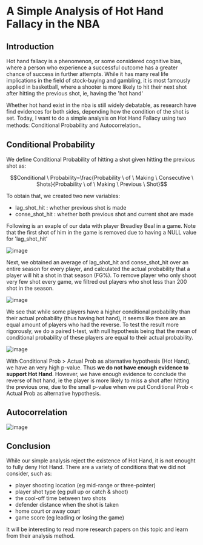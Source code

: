 # A Simple Analysis of Hot Hand Fallacy in the NBA
## Introduction

Hot hand fallacy is a phenomenon, or some considered cognitive bias, where a person who experience a successful outcome has a greater chance of success in further attempts. 
While it has many real life implications in the field of stock-buying and gambling, it is most famously applied in basketball, where a shooter is more likely to hit their next shot 
after hitting the previous shot, ie, having the 'hot hand'

Whether hot hand exist in the nba is still widely debatable, as research have find evidences for both sides, depending how the condition of the shot is set. Today, I want to do a simple analysis
on Hot Hand Fallacy using two methods: Conditional Probability and Autocorrelation。

## Conditional Probability
We define Conditional Probability of hitting a shot given hitting the previous shot as:

$$Conditional \ Probability=\frac{Probability \ of \ Making \ Consecutive \ Shots}{Probability \ of \ Making \ Previous \ Shot}$$

To obtain that, we created two new variables:
- lag_shot_hit : whether previous shot is made
- conse_shot_hit : whether both previous shot and current shot are made
  
Following is an exaple of our data with player Breadley Beal in a game. Note that the first shot of him in the game is removed due to having a NULL value for 'lag_shot_hit'

![image](https://github.com/tanhl30/Hot-Hand-Fallacy_NBA/assets/73421294/f2dfc5ea-3657-47f2-b63d-20c0393c543a)


Next, we obtained an average of lag_shot_hit and conse_shot_hit over an entire season for every player, and calculated the actual probability that a player will hit a shot in that season (FG%). 
To remove player who only shoot very few shot every game, we filtred out players who shot less than 200 shot in the season.

![image](https://github.com/tanhl30/Hot-Hand-Fallacy_NBA/assets/73421294/e858d1d4-a12a-4618-8630-42d8112a5959)

We see that while some players have a higher conditional probability than their actual probability (thus having hot hand), it seems like there are an equal amount of players who had the reverse.
To test the result more rigorously, we do a paired t-test, with null hypothesis being that the mean of conditional probability of these players are equal to their actual probability.

![image](https://github.com/tanhl30/Hot-Hand-Fallacy_NBA/assets/73421294/bba5de58-717b-4f9c-9190-4c717ace698e)

With Conditional Prob > Actual Prob as alternative hypothesis (Hot Hand), we have an very high p-value. Thus **we do not have enough evidence to support Hot Hand**. However, we have enough evidence to conclude the 
reverse of hot hand, ie the player is more likely to miss a shot after hitting the previous one, due to the small p-value when we put Conditional Prob < Actual Prob as alternative hypothesis.

## Autocorrelation

![image](https://github.com/tanhl30/Hot-Hand-Fallacy_NBA/assets/73421294/65c94334-56b4-402f-a327-d0a2f9cd90fd)


## Conclusion
While our simple analysis reject the existence of Hot Hand, it is not enought to fully deny Hot Hand. There are a variety of conditions that we did not consider, such as:
- player shooting location (eg mid-range or three-pointer)
- player shot type (eg pull up or catch & shoot)
- the cool-off time between two shots
- defender distance when the shot is taken
- home court or away court
- game score (eg leading or losing the game)

It will be interesting to read more research papers on this topic and learn from their analysis method.
